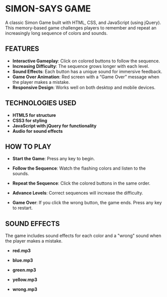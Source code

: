 # SIMON-SAYS GAME
A classic Simon Game built with HTML, CSS, and JavaScript (using jQuery). This memory-based game challenges players to remember and repeat an increasingly long sequence of colors and sounds.

## FEATURES
- **Interactive Gameplay**: Click on colored buttons to follow the sequence.
- **Increasing Difficulty**: The sequence grows longer with each level.
- **Sound Effects**: Each button has a unique sound for immersive feedback.
- **Game Over Animation**: Red screen with a “Game Over” message when the player makes a mistake.
- **Responsive Design**: Works well on both desktop and mobile devices.

## TECHNOLOGIES USED
- **HTML5 for structure**
- **CSS3 for styling**
- **JavaScript with jQuery for functionality**
- **Audio for sound effects**

## HOW TO PLAY
- **Start the Game**: Press any key to begin.

- **Follow the Sequence**: Watch the flashing colors and listen to the sounds.

- **Repeat the Sequence**: Click the colored buttons in the same order.

- **Advance Levels**: Correct sequences will increase the difficulty.

- **Game Over**: If you click the wrong button, the game ends. Press any key to restart.

## SOUND EFFECTS
The game includes sound effects for each color and a "wrong" sound when the player makes a mistake.
- **red.mp3**

- **blue.mp3**

- **green.mp3**

- **yellow.mp3**

- **wrong.mp3**


